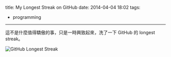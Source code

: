 title: My Longest Streak on GitHub
date: 2014-04-04 18:02
tags:
- programming
---

這不是什麼值得驕傲的事，只是一時興致起來，洗了一下 GitHub 的 longest streak。

![GitHub Longest Streak](github-longest-streak.png)
